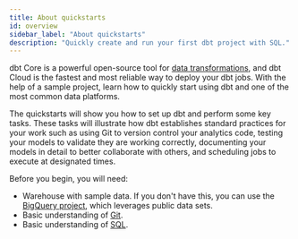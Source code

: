 ```yaml
---
title: About quickstarts
id: overview
sidebar_label: "About quickstarts"
description: "Quickly create and run your first dbt project with SQL."
---
```


dbt Core is a powerful open-source tool for [data transformations](https://www.getdbt.com/analytics-engineering/transformation/), and dbt Cloud is the fastest and most reliable way to deploy your dbt jobs. With the help of a sample project, learn how to quickly start using dbt and one of the most common data platforms. 

The quickstarts will show you how to set up dbt and perform some key tasks. These tasks will illustrate how dbt establishes standard practices for your work such as using Git to version control your analytics code, testing your models to validate they are working correctly, documenting your models in detail to better collaborate with others, and scheduling jobs to execute at designated times.  

Before you begin, you will need:

* Warehouse with sample data. If you don't have this, you can use the [BigQuery project](/docs/quickstarts/dbt-cloud/bigquery), which leverages public data sets.
* Basic understanding of [Git](https://git-scm.com/doc).
* Basic understanding of [SQL](https://www.sqltutorial.org/).


<div className="grid--2-col">

<Card
    title="Quickstart for dbt Cloud and BigQuery"
    body="Learn how to connect to BigQuery, build your first dbt models with a sample project, test your models, document your models, and schedule a job run all in one web-based UI."
    link="/docs/quickstarts/dbt-cloud/bigquery"
    icon="bigquery"/>

<Card
    title="Quickstart for dbt Cloud and Databricks"
    body="Learn how to connect to Databricks, build your first dbt models with a sample project, test your models, document your models, and schedule a job run all in one web-based UI."
    link="/docs/quickstarts/dbt-cloud/databricks"
    icon="databricks"/>

<Card
    title="Quickstart for dbt Cloud and Redshift"
    body="Learn how to connect to Redshift, build your first dbt models with a sample project, test your models, document your models, and schedule a job run all in one web-based UI."
    link="/docs/quickstarts/dbt-cloud/redshift"
    icon="redshift"/>

<Card
    title="Quickstart for dbt Cloud and Snowflake"
    body="Learn how to connect to Snowflake, build your first dbt models with a sample project, test your models, document your models, and schedule a job run all in one web-based UI."
    link="/docs/quickstarts/dbt-cloud/snowflake"
    icon="snowflake"/>

<Card
    title="Quickstart for dbt Cloud and Starburst Galaxy"
    body="Learn how to connect Starburst Galaxy to your data lake and use it to create tables with the data there. Then, learn how you can transform your tables into models using the power of dbt all in a web-based experience."
    link="/docs/quickstarts/dbt-cloud/starburst-galaxy"
    icon="starburst"/>

<Card
    title="Quickstart for dbt Core using GitHub Codespaces"
    body="Learn how to quickly start running dbt commands in a GitHub codespace development environment with just a few clicks."
    link="/docs/quickstarts/dbt-core/codespace"
    icon="github-codespace"/>

<Card
    title="Quickstart for dbt Core from a manual install"
    body="When you use dbt Core to work with dbt, you will be editing files locally using a code editor, and running projects using a command line interface."
    link="/docs/quickstarts/dbt-core/manual-install"
    icon="command-line"/>

</div>

